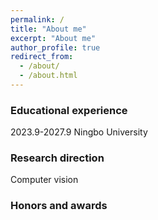 ```yaml
---
permalink: /
title: "About me"
excerpt: "About me"
author_profile: true
redirect_from:
  - /about/
  - /about.html
---
```


### Educational experience

2023.9-2027.9 Ningbo University

### Research direction

Computer vision

### Honors and awards





